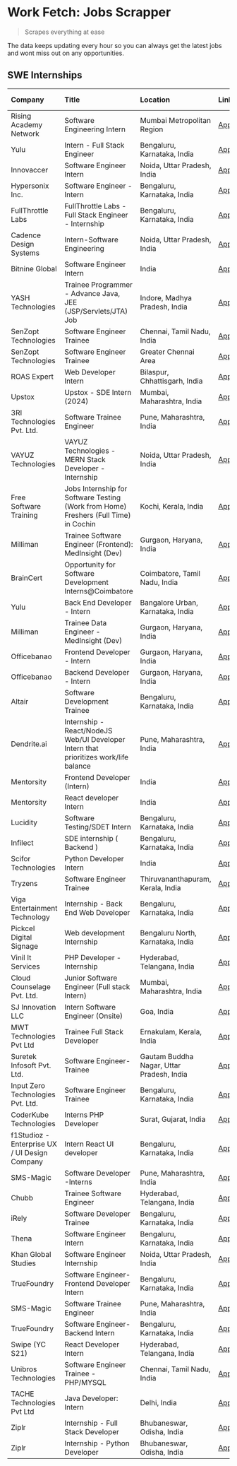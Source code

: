 # Work Fetch: Jobs Scrapper
> Scrapes everything at ease

The data keeps updating every hour so you can always get the latest jobs and wont miss out on any opportunities.

## SWE Internships
<!--START_SECTION:workfetch-->
| Company                                       | Title                                                                                | Location                                  | Link                                                                                                                                                                                                                                                                                                       | Date Posted   |
|:----------------------------------------------|:-------------------------------------------------------------------------------------|:------------------------------------------|:-----------------------------------------------------------------------------------------------------------------------------------------------------------------------------------------------------------------------------------------------------------------------------------------------------------|:--------------|
| Rising Academy Network                        | Software Engineering Intern                                                          | Mumbai Metropolitan Region                | [Apply](https://in.linkedin.com/jobs/view/software-engineering-intern-at-rising-academy-network-3834483444?refId=EMg%2B4kH%2FnA1yr6TM5%2FInIg%3D%3D&trackingId=mKK44mrAhow4buIouTT6EQ%3D%3D&position=24&pageNum=1&trk=public_jobs_jserp-result_search-card)                                                | 2024-02-19    |
| Yulu                                          | Intern - Full Stack Engineer                                                         | Bengaluru, Karnataka, India               | [Apply](https://in.linkedin.com/jobs/view/intern-full-stack-engineer-at-yulu-3834466595?refId=2KZP66Hi1sC9rpheT5ry1g%3D%3D&trackingId=i4Q%2Fb7DczadCPqulO5PA%2BQ%3D%3D&position=6&pageNum=2&trk=public_jobs_jserp-result_search-card)                                                                      | 2024-02-19    |
| Innovaccer                                    | Software Engineer Intern                                                             | Noida, Uttar Pradesh, India               | [Apply](https://in.linkedin.com/jobs/view/software-engineer-intern-at-innovaccer-3830378068?refId=2KZP66Hi1sC9rpheT5ry1g%3D%3D&trackingId=XQ7G1rOgRoJg%2BOG17%2FCVog%3D%3D&position=22&pageNum=2&trk=public_jobs_jserp-result_search-card)                                                                 | 2024-02-19    |
| Hypersonix Inc.                               | Software Engineer - Intern                                                           | Bengaluru, Karnataka, India               | [Apply](https://in.linkedin.com/jobs/view/software-engineer-intern-at-hypersonix-inc-3833055982?refId=E8ZvqM4c3WrP9aiMBCzq4A%3D%3D&trackingId=fmkMBSmMxguV3aetU1wQWQ%3D%3D&position=2&pageNum=0&trk=public_jobs_jserp-result_search-card)                                                                  | 2024-02-18    |
| FullThrottle Labs                             | FullThrottle Labs - Full Stack Engineer - Internship                                 | Bengaluru, Karnataka, India               | [Apply](https://in.linkedin.com/jobs/view/fullthrottle-labs-full-stack-engineer-internship-at-fullthrottle-labs-3829636016?refId=2KZP66Hi1sC9rpheT5ry1g%3D%3D&trackingId=YrPPslHGAuMuqKT4Y%2BEl%2Bg%3D%3D&position=13&pageNum=2&trk=public_jobs_jserp-result_search-card)                                  | 2024-02-17    |
| Cadence Design Systems                        | Intern-Software Engineering                                                          | Noida, Uttar Pradesh, India               | [Apply](https://in.linkedin.com/jobs/view/intern-software-engineering-at-cadence-design-systems-3794689056?refId=2KZP66Hi1sC9rpheT5ry1g%3D%3D&trackingId=tkJ1fiP8Z0Q9xX2VkQaf3A%3D%3D&position=20&pageNum=2&trk=public_jobs_jserp-result_search-card)                                                      | 2024-02-17    |
| Bitnine Global                                | Software Engineer Intern                                                             | India                                     | [Apply](https://in.linkedin.com/jobs/view/software-engineer-intern-at-bitnine-global-3828521409?refId=E8ZvqM4c3WrP9aiMBCzq4A%3D%3D&trackingId=x5TJSIDLaDLBtuORa42%2Bjg%3D%3D&position=5&pageNum=0&trk=public_jobs_jserp-result_search-card)                                                                | 2024-02-16    |
| YASH Technologies                             | Trainee Programmer - Advance Java, JEE (JSP/Servlets/JTA) Job                        | Indore, Madhya Pradesh, India             | [Apply](https://in.linkedin.com/jobs/view/trainee-programmer-advance-java-jee-jsp-servlets-jta-job-at-yash-technologies-3811759183?refId=EMg%2B4kH%2FnA1yr6TM5%2FInIg%3D%3D&trackingId=56hIVrV6bJRDvQEy95YZTQ%3D%3D&position=22&pageNum=1&trk=public_jobs_jserp-result_search-card)                        | 2024-02-13    |
| SenZopt Technologies                          | Software Engineer Trainee                                                            | Chennai, Tamil Nadu, India                | [Apply](https://in.linkedin.com/jobs/view/software-engineer-trainee-at-senzopt-technologies-3827686880?refId=E8ZvqM4c3WrP9aiMBCzq4A%3D%3D&trackingId=%2FceKhPzNhlSTVnzGnxTBeA%3D%3D&position=9&pageNum=0&trk=public_jobs_jserp-result_search-card)                                                         | 2024-02-12    |
| SenZopt Technologies                          | Software Engineer Trainee                                                            | Greater Chennai Area                      | [Apply](https://in.linkedin.com/jobs/view/software-engineer-trainee-at-senzopt-technologies-3827688781?refId=E8ZvqM4c3WrP9aiMBCzq4A%3D%3D&trackingId=wH7rdhBTaenjMk3dYnIvow%3D%3D&position=11&pageNum=0&trk=public_jobs_jserp-result_search-card)                                                          | 2024-02-12    |
| ROAS Expert                                   | Web Developer Intern                                                                 | Bilaspur, Chhattisgarh, India             | [Apply](https://in.linkedin.com/jobs/view/web-developer-intern-at-roas-expert-3828189292?refId=E8ZvqM4c3WrP9aiMBCzq4A%3D%3D&trackingId=aqIPm%2BVH184sSlcFkRG1Uw%3D%3D&position=14&pageNum=0&trk=public_jobs_jserp-result_search-card)                                                                      | 2024-02-12    |
| Upstox                                        | Upstox - SDE Intern (2024)                                                           | Mumbai, Maharashtra, India                | [Apply](https://in.linkedin.com/jobs/view/upstox-sde-intern-2024-at-upstox-3826556183?refId=E8ZvqM4c3WrP9aiMBCzq4A%3D%3D&trackingId=%2BLPkyMDJlZEBpMg6WYfA8Q%3D%3D&position=24&pageNum=0&trk=public_jobs_jserp-result_search-card)                                                                         | 2024-02-10    |
| 3RI Technologies Pvt. Ltd.                    | Software Trainee Engineer                                                            | Pune, Maharashtra, India                  | [Apply](https://in.linkedin.com/jobs/view/software-trainee-engineer-at-3ri-technologies-pvt-ltd-3826557054?refId=EMg%2B4kH%2FnA1yr6TM5%2FInIg%3D%3D&trackingId=VlJcYiAuSkk5tk4%2Bx58s%2FQ%3D%3D&position=16&pageNum=1&trk=public_jobs_jserp-result_search-card)                                            | 2024-02-10    |
| VAYUZ Technologies                            | VAYUZ Technologies - MERN Stack Developer - Internship                               | Noida, Uttar Pradesh, India               | [Apply](https://in.linkedin.com/jobs/view/vayuz-technologies-mern-stack-developer-internship-at-vayuz-technologies-3822619356?refId=EMg%2B4kH%2FnA1yr6TM5%2FInIg%3D%3D&trackingId=wILeD0agU8QnhQu8h3MX0Q%3D%3D&position=23&pageNum=1&trk=public_jobs_jserp-result_search-card)                             | 2024-02-10    |
| Free Software Training                        | Jobs Internship for Software Testing (Work from Home) Freshers (Full Time) in Cochin | Kochi, Kerala, India                      | [Apply](https://in.linkedin.com/jobs/view/jobs-internship-for-software-testing-work-from-home-freshers-full-time-in-cochin-at-free-software-training-3826557030?refId=2KZP66Hi1sC9rpheT5ry1g%3D%3D&trackingId=tXDFtjjZBwPF23Fsz7IdMg%3D%3D&position=25&pageNum=2&trk=public_jobs_jserp-result_search-card) | 2024-02-10    |
| Milliman                                      | Trainee Software Engineer (Frontend): MedInsight (Dev)                               | Gurgaon, Haryana, India                   | [Apply](https://in.linkedin.com/jobs/view/trainee-software-engineer-frontend-medinsight-dev-at-milliman-3792874280?refId=E8ZvqM4c3WrP9aiMBCzq4A%3D%3D&trackingId=djPoFALP9NpRORh6MHld4g%3D%3D&position=7&pageNum=0&trk=public_jobs_jserp-result_search-card)                                               | 2024-02-09    |
| BrainCert                                     | Opportunity for Software Development Interns@Coimbatore                              | Coimbatore, Tamil Nadu, India             | [Apply](https://in.linkedin.com/jobs/view/opportunity-for-software-development-interns%40coimbatore-at-braincert-3826095058?refId=2KZP66Hi1sC9rpheT5ry1g%3D%3D&trackingId=rmLd%2Fq6IC42wXSOnokCsUg%3D%3D&position=15&pageNum=2&trk=public_jobs_jserp-result_search-card)                                   | 2024-02-09    |
| Yulu                                          | Back End Developer - Intern                                                          | Bangalore Urban, Karnataka, India         | [Apply](https://in.linkedin.com/jobs/view/back-end-developer-intern-at-yulu-3821682220?refId=E8ZvqM4c3WrP9aiMBCzq4A%3D%3D&trackingId=9cjiXt%2BPNiNl0PT9cIADQg%3D%3D&position=16&pageNum=0&trk=public_jobs_jserp-result_search-card)                                                                        | 2024-02-04    |
| Milliman                                      | Trainee Data Engineer - MedInsight (Dev)                                             | Gurgaon, Haryana, India                   | [Apply](https://in.linkedin.com/jobs/view/trainee-data-engineer-medinsight-dev-at-milliman-3789275187?refId=2KZP66Hi1sC9rpheT5ry1g%3D%3D&trackingId=34V6GFixRAxKcyodQcRp8w%3D%3D&position=12&pageNum=2&trk=public_jobs_jserp-result_search-card)                                                           | 2024-02-01    |
| Officebanao                                   | Frontend Developer - Intern                                                          | Gurgaon, Haryana, India                   | [Apply](https://in.linkedin.com/jobs/view/frontend-developer-intern-at-officebanao-3822614063?refId=E8ZvqM4c3WrP9aiMBCzq4A%3D%3D&trackingId=PSc1U8xtm6SjF3ZaMhv%2Fnw%3D%3D&position=10&pageNum=0&trk=public_jobs_jserp-result_search-card)                                                                 | 2024-01-31    |
| Officebanao                                   | Backend Developer - Intern                                                           | Gurgaon, Haryana, India                   | [Apply](https://in.linkedin.com/jobs/view/backend-developer-intern-at-officebanao-3814263731?refId=E8ZvqM4c3WrP9aiMBCzq4A%3D%3D&trackingId=T%2Fe1Tln5jq%2Fi%2B7waxflHXw%3D%3D&position=23&pageNum=0&trk=public_jobs_jserp-result_search-card)                                                              | 2024-01-31    |
| Altair                                        | Software Development Trainee                                                         | Bengaluru, Karnataka, India               | [Apply](https://in.linkedin.com/jobs/view/software-development-trainee-at-altair-3817606202?refId=EMg%2B4kH%2FnA1yr6TM5%2FInIg%3D%3D&trackingId=fjaCbfSy%2BwjLY%2FUYNBdjEQ%3D%3D&position=2&pageNum=1&trk=public_jobs_jserp-result_search-card)                                                            | 2024-01-31    |
| Dendrite.ai                                   | Internship - React/NodeJS Web/UI Developer Intern that prioritizes work/life balance | Pune, Maharashtra, India                  | [Apply](https://in.linkedin.com/jobs/view/internship-react-nodejs-web-ui-developer-intern-that-prioritizes-work-life-balance-at-dendrite-ai-3818948068?refId=EMg%2B4kH%2FnA1yr6TM5%2FInIg%3D%3D&trackingId=92OilulM%2Fij7w%2BrjD3PpYA%3D%3D&position=9&pageNum=1&trk=public_jobs_jserp-result_search-card) | 2024-01-31    |
| Mentorsity                                    | Frontend Developer (Intern)                                                          | India                                     | [Apply](https://in.linkedin.com/jobs/view/frontend-developer-intern-at-mentorsity-3820303627?refId=EMg%2B4kH%2FnA1yr6TM5%2FInIg%3D%3D&trackingId=3Fot1TAQ4ABtP3mcoqLwxQ%3D%3D&position=12&pageNum=1&trk=public_jobs_jserp-result_search-card)                                                              | 2024-01-31    |
| Mentorsity                                    | React developer Intern                                                               | India                                     | [Apply](https://in.linkedin.com/jobs/view/react-developer-intern-at-mentorsity-3820308129?refId=2KZP66Hi1sC9rpheT5ry1g%3D%3D&trackingId=nt%2Bo6FKI3P%2BXpoNsbuaYKQ%3D%3D&position=5&pageNum=2&trk=public_jobs_jserp-result_search-card)                                                                    | 2024-01-31    |
| Lucidity                                      | Software Testing/SDET Intern                                                         | Bengaluru, Karnataka, India               | [Apply](https://in.linkedin.com/jobs/view/software-testing-sdet-intern-at-lucidity-3817313214?refId=2KZP66Hi1sC9rpheT5ry1g%3D%3D&trackingId=J73KmaOMGFaFWAr8BfrtVA%3D%3D&position=23&pageNum=2&trk=public_jobs_jserp-result_search-card)                                                                   | 2024-01-31    |
| Infilect                                      | SDE internship ( Backend )                                                           | Bengaluru, Karnataka, India               | [Apply](https://in.linkedin.com/jobs/view/sde-internship-backend-at-infilect-3815120558?refId=EMg%2B4kH%2FnA1yr6TM5%2FInIg%3D%3D&trackingId=QI2Yjd9fL9Y3C6CDhMcGIw%3D%3D&position=5&pageNum=1&trk=public_jobs_jserp-result_search-card)                                                                    | 2024-01-25    |
| Scifor Technologies                           | Python Developer Intern                                                              | India                                     | [Apply](https://in.linkedin.com/jobs/view/python-developer-intern-at-scifor-technologies-3811416373?refId=EMg%2B4kH%2FnA1yr6TM5%2FInIg%3D%3D&trackingId=htyxyghq5v38rZ5Ok8oCpg%3D%3D&position=25&pageNum=1&trk=public_jobs_jserp-result_search-card)                                                       | 2024-01-22    |
| Tryzens                                       | Software Engineer Trainee                                                            | Thiruvananthapuram, Kerala, India         | [Apply](https://in.linkedin.com/jobs/view/software-engineer-trainee-at-tryzens-3809363491?refId=E8ZvqM4c3WrP9aiMBCzq4A%3D%3D&trackingId=MYgusVU%2BxYQslopQhL%2B02g%3D%3D&position=19&pageNum=0&trk=public_jobs_jserp-result_search-card)                                                                   | 2024-01-18    |
| Viga Entertainment Technology                 | Internship - Back End Web Developer                                                  | Bengaluru, Karnataka, India               | [Apply](https://in.linkedin.com/jobs/view/internship-back-end-web-developer-at-viga-entertainment-technology-3817712040?refId=2KZP66Hi1sC9rpheT5ry1g%3D%3D&trackingId=MExR8Y1QfMamZLwJeI%2BhNQ%3D%3D&position=16&pageNum=2&trk=public_jobs_jserp-result_search-card)                                       | 2024-01-17    |
| Pickcel Digital Signage                       | Web development Internship                                                           | Bengaluru North, Karnataka, India         | [Apply](https://in.linkedin.com/jobs/view/web-development-internship-at-pickcel-digital-signage-3826062393?refId=2KZP66Hi1sC9rpheT5ry1g%3D%3D&trackingId=nj5N8ZUZXueev8BOOWc9hQ%3D%3D&position=17&pageNum=2&trk=public_jobs_jserp-result_search-card)                                                      | 2024-01-15    |
| Vinil It Services                             | PHP Developer - Internship                                                           | Hyderabad, Telangana, India               | [Apply](https://in.linkedin.com/jobs/view/php-developer-internship-at-vinil-it-services-3802010061?refId=2KZP66Hi1sC9rpheT5ry1g%3D%3D&trackingId=kviVMzHdWMqHJ6twBcOKfg%3D%3D&position=19&pageNum=2&trk=public_jobs_jserp-result_search-card)                                                              | 2024-01-14    |
| Cloud Counselage Pvt. Ltd.                    | Junior Software Engineer (Full stack Intern)                                         | Mumbai, Maharashtra, India                | [Apply](https://in.linkedin.com/jobs/view/junior-software-engineer-full-stack-intern-at-cloud-counselage-pvt-ltd-3803132814?refId=EMg%2B4kH%2FnA1yr6TM5%2FInIg%3D%3D&trackingId=zyMh45v%2Fe3h8GpBHgL7RuQ%3D%3D&position=1&pageNum=1&trk=public_jobs_jserp-result_search-card)                              | 2024-01-11    |
| SJ Innovation LLC                             | Intern Software Engineer (Onsite)                                                    | Goa, India                                | [Apply](https://in.linkedin.com/jobs/view/intern-software-engineer-onsite-at-sj-innovation-llc-3799959011?refId=EMg%2B4kH%2FnA1yr6TM5%2FInIg%3D%3D&trackingId=vy4X90Pwylq2SOhf0mVyBA%3D%3D&position=15&pageNum=1&trk=public_jobs_jserp-result_search-card)                                                 | 2024-01-11    |
| MWT Technologies Pvt Ltd                      | Trainee Full Stack Developer                                                         | Ernakulam, Kerala, India                  | [Apply](https://in.linkedin.com/jobs/view/trainee-full-stack-developer-at-mwt-technologies-pvt-ltd-3800921715?refId=E8ZvqM4c3WrP9aiMBCzq4A%3D%3D&trackingId=MmKUJrEJ8QdYnJLRCCwtuw%3D%3D&position=6&pageNum=0&trk=public_jobs_jserp-result_search-card)                                                    | 2024-01-09    |
| Suretek Infosoft Pvt. Ltd.                    | Software Engineer-Trainee                                                            | Gautam Buddha Nagar, Uttar Pradesh, India | [Apply](https://in.linkedin.com/jobs/view/software-engineer-trainee-at-suretek-infosoft-pvt-ltd-3800934643?refId=E8ZvqM4c3WrP9aiMBCzq4A%3D%3D&trackingId=aG7V73UmjFY%2BJqfzQEGgQw%3D%3D&position=21&pageNum=0&trk=public_jobs_jserp-result_search-card)                                                    | 2024-01-09    |
| Input Zero Technologies Pvt. Ltd.             | Software Engineer Trainee                                                            | Bengaluru, Karnataka, India               | [Apply](https://in.linkedin.com/jobs/view/software-engineer-trainee-at-input-zero-technologies-pvt-ltd-3800927643?refId=EMg%2B4kH%2FnA1yr6TM5%2FInIg%3D%3D&trackingId=hX%2B7nxtNJLfti0Qb0AiMyg%3D%3D&position=7&pageNum=1&trk=public_jobs_jserp-result_search-card)                                        | 2024-01-09    |
| CoderKube Technologies                        | Interns PHP Developer                                                                | Surat, Gujarat, India                     | [Apply](https://in.linkedin.com/jobs/view/interns-php-developer-at-coderkube-technologies-3800923432?refId=2KZP66Hi1sC9rpheT5ry1g%3D%3D&trackingId=iWQBQKIcSR0ywBHucaJ%2Bwg%3D%3D&position=3&pageNum=2&trk=public_jobs_jserp-result_search-card)                                                           | 2024-01-09    |
| f1Studioz - Enterprise UX / UI Design Company | Intern React UI developer                                                            | Bengaluru, Karnataka, India               | [Apply](https://in.linkedin.com/jobs/view/intern-react-ui-developer-at-f1studioz-enterprise-ux-ui-design-company-3796354738?refId=E8ZvqM4c3WrP9aiMBCzq4A%3D%3D&trackingId=4MIClet9PtQxJpJGBS4a5w%3D%3D&position=8&pageNum=0&trk=public_jobs_jserp-result_search-card)                                      | 2024-01-08    |
| SMS-Magic                                     | Software Developer -Interns                                                          | Pune, Maharashtra, India                  | [Apply](https://in.linkedin.com/jobs/view/software-developer-interns-at-sms-magic-3799485343?refId=EMg%2B4kH%2FnA1yr6TM5%2FInIg%3D%3D&trackingId=YycB7wDmP5vFLNTEQd1Vtw%3D%3D&position=11&pageNum=1&trk=public_jobs_jserp-result_search-card)                                                              | 2024-01-05    |
| Chubb                                         | Trainee Software Engineer                                                            | Hyderabad, Telangana, India               | [Apply](https://in.linkedin.com/jobs/view/trainee-software-engineer-at-chubb-3811550279?refId=2KZP66Hi1sC9rpheT5ry1g%3D%3D&trackingId=l8MUqLubFa6TYzSl0QiBJQ%3D%3D&position=9&pageNum=2&trk=public_jobs_jserp-result_search-card)                                                                          | 2023-12-28    |
| iRely                                         | Software Developer Trainee                                                           | Bengaluru, Karnataka, India               | [Apply](https://in.linkedin.com/jobs/view/software-developer-trainee-at-irely-3801577534?refId=E8ZvqM4c3WrP9aiMBCzq4A%3D%3D&trackingId=Ek%2FbEUNdaRjIXkTgbewX0g%3D%3D&position=13&pageNum=0&trk=public_jobs_jserp-result_search-card)                                                                      | 2023-12-22    |
| Thena                                         | Software Engineer Intern                                                             | Bengaluru, Karnataka, India               | [Apply](https://in.linkedin.com/jobs/view/software-engineer-intern-at-thena-3778731751?refId=E8ZvqM4c3WrP9aiMBCzq4A%3D%3D&trackingId=CHg9%2BEGoky4qtYp3M917pw%3D%3D&position=18&pageNum=0&trk=public_jobs_jserp-result_search-card)                                                                        | 2023-12-05    |
| Khan Global Studies                           | Software Engineer Internship                                                         | Noida, Uttar Pradesh, India               | [Apply](https://in.linkedin.com/jobs/view/software-engineer-internship-at-khan-global-studies-3766942197?refId=2KZP66Hi1sC9rpheT5ry1g%3D%3D&trackingId=IsWk%2FPmotZJGq4K5q1jV8A%3D%3D&position=1&pageNum=2&trk=public_jobs_jserp-result_search-card)                                                       | 2023-11-27    |
| TrueFoundry                                   | Software Engineer- Frontend Developer Intern                                         | Bengaluru, Karnataka, India               | [Apply](https://in.linkedin.com/jobs/view/software-engineer-frontend-developer-intern-at-truefoundry-3790095058?refId=E8ZvqM4c3WrP9aiMBCzq4A%3D%3D&trackingId=oBX1ir53tb5DwAyRs44XqA%3D%3D&position=17&pageNum=0&trk=public_jobs_jserp-result_search-card)                                                 | 2023-11-24    |
| SMS-Magic                                     | Software Trainee Engineer                                                            | Pune, Maharashtra, India                  | [Apply](https://in.linkedin.com/jobs/view/software-trainee-engineer-at-sms-magic-3761409781?refId=EMg%2B4kH%2FnA1yr6TM5%2FInIg%3D%3D&trackingId=skvRF6tMZhlq5F%2B934M4Vg%3D%3D&position=6&pageNum=1&trk=public_jobs_jserp-result_search-card)                                                              | 2023-11-16    |
| TrueFoundry                                   | Software Engineer-Backend Intern                                                     | Bengaluru, Karnataka, India               | [Apply](https://in.linkedin.com/jobs/view/software-engineer-backend-intern-at-truefoundry-3779508170?refId=EMg%2B4kH%2FnA1yr6TM5%2FInIg%3D%3D&trackingId=EsbLWpd26ysI09FuCfzoLA%3D%3D&position=8&pageNum=1&trk=public_jobs_jserp-result_search-card)                                                       | 2023-11-10    |
| Swipe (YC S21)                                | React Developer Intern                                                               | Hyderabad, Telangana, India               | [Apply](https://in.linkedin.com/jobs/view/react-developer-intern-at-swipe-yc-s21-3737600089?refId=E8ZvqM4c3WrP9aiMBCzq4A%3D%3D&trackingId=eN0jvREJnM0k775DACaYAg%3D%3D&position=20&pageNum=0&trk=public_jobs_jserp-result_search-card)                                                                     | 2023-10-13    |
| Unibros Technologies                          | Software Engineer Trainee - PHP/MYSQL                                                | Chennai, Tamil Nadu, India                | [Apply](https://in.linkedin.com/jobs/view/software-engineer-trainee-php-mysql-at-unibros-technologies-3656599241?refId=EMg%2B4kH%2FnA1yr6TM5%2FInIg%3D%3D&trackingId=WYJMPJq4GUUwGhlPMKjVrg%3D%3D&position=14&pageNum=1&trk=public_jobs_jserp-result_search-card)                                          | 2023-06-12    |
| TACHE Technologies Pvt Ltd                    | Java Developer: Intern                                                               | Delhi, India                              | [Apply](https://in.linkedin.com/jobs/view/java-developer-intern-at-tache-technologies-pvt-ltd-3627622735?refId=2KZP66Hi1sC9rpheT5ry1g%3D%3D&trackingId=jvqbnRD6zJwbK0jr67B8aA%3D%3D&position=21&pageNum=2&trk=public_jobs_jserp-result_search-card)                                                        | 2023-06-06    |
| Ziplr                                         | Internship - Full Stack Developer                                                    | Bhubaneswar, Odisha, India                | [Apply](https://in.linkedin.com/jobs/view/internship-full-stack-developer-at-ziplr-3645675705?refId=EMg%2B4kH%2FnA1yr6TM5%2FInIg%3D%3D&trackingId=K1Q1lynEceJygDTj6hN3Nw%3D%3D&position=20&pageNum=1&trk=public_jobs_jserp-result_search-card)                                                             | 2023-06-02    |
| Ziplr                                         | Internship - Python Developer                                                        | Bhubaneswar, Odisha, India                | [Apply](https://in.linkedin.com/jobs/view/internship-python-developer-at-ziplr-3645677592?refId=2KZP66Hi1sC9rpheT5ry1g%3D%3D&trackingId=83urHlIg6%2BWdxKbJ8KDo2Q%3D%3D&position=2&pageNum=2&trk=public_jobs_jserp-result_search-card)                                                                      | 2023-06-02    |
<!--END_SECTION:workfetch-->
